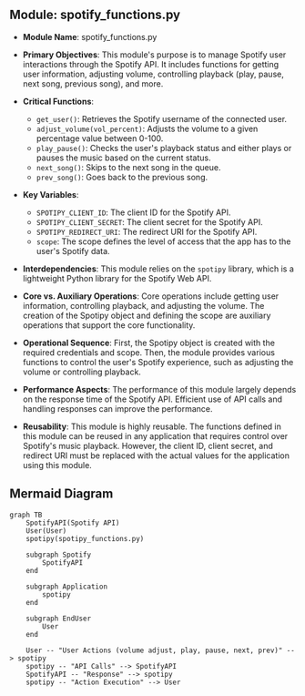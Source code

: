 ## Module: spotify_functions.py
- **Module Name**: spotify_functions.py

- **Primary Objectives**: This module's purpose is to manage Spotify user interactions through the Spotify API. It includes functions for getting user information, adjusting volume, controlling playback (play, pause, next song, previous song), and more.

- **Critical Functions**:
    - `get_user()`: Retrieves the Spotify username of the connected user.
    - `adjust_volume(vol_percent)`: Adjusts the volume to a given percentage value between 0-100.
    - `play_pause()`: Checks the user's playback status and either plays or pauses the music based on the current status.
    - `next_song()`: Skips to the next song in the queue.
    - `prev_song()`: Goes back to the previous song.

- **Key Variables**:
    - `SPOTIPY_CLIENT_ID`: The client ID for the Spotify API.
    - `SPOTIPY_CLIENT_SECRET`: The client secret for the Spotify API.
    - `SPOTIPY_REDIRECT_URI`: The redirect URI for the Spotify API.
    - `scope`: The scope defines the level of access that the app has to the user's Spotify data.

- **Interdependencies**: This module relies on the `spotipy` library, which is a lightweight Python library for the Spotify Web API.

- **Core vs. Auxiliary Operations**: Core operations include getting user information, controlling playback, and adjusting the volume. The creation of the Spotipy object and defining the scope are auxiliary operations that support the core functionality.

- **Operational Sequence**: First, the Spotipy object is created with the required credentials and scope. Then, the module provides various functions to control the user's Spotify experience, such as adjusting the volume or controlling playback.

- **Performance Aspects**: The performance of this module largely depends on the response time of the Spotify API. Efficient use of API calls and handling responses can improve the performance.

- **Reusability**: This module is highly reusable. The functions defined in this module can be reused in any application that requires control over Spotify's music playback. However, the client ID, client secret, and redirect URI must be replaced with the actual values for the application using this module.
## Mermaid Diagram
```mermaid
graph TB
    SpotifyAPI(Spotify API)
    User(User)
    spotipy(spotipy_functions.py)

    subgraph Spotify
        SpotifyAPI
    end

    subgraph Application
        spotipy
    end

    subgraph EndUser
        User
    end

    User -- "User Actions (volume adjust, play, pause, next, prev)" --> spotipy
    spotipy -- "API Calls" --> SpotifyAPI
    SpotifyAPI -- "Response" --> spotipy
    spotipy -- "Action Execution" --> User
```
